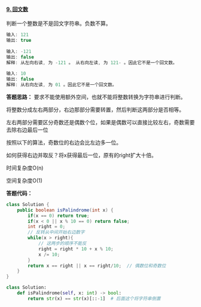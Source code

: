 #### [9. 回文数](https://leetcode-cn.com/problems/palindrome-number/)

判断一个整数是不是回文字符串。负数不算。

```java
输入: 121
输出: true
    
输入: -121
输出: false
解释: 从左向右读, 为 -121 。 从右向左读, 为 121- 。因此它不是一个回文数。
    
输入: 10
输出: false
解释: 从右向左读, 为 01 。因此它不是一个回文数。
```



**答题思路：** 要求不能使用额外空间，也就不能将整数转换为字符串进行判断。

将整数分成左右两部分，右边那部分需要转置，然后判断这两部分是否相等。

左右两部分需要区分奇数还是偶数个位，如果是偶数可以直接比较左右，奇数需要去除右边最后一位

按照以下的算法，奇数位的右边会比左边多一位。

如何获得右边并取反？将x获得最后一位，原有的right扩大十倍。

时间复杂度O(n)

空间复杂度O(1)



**答题代码：**

```java
class Solution {
    public boolean isPalindrome(int x) {
        if(x == 0) return true;
        if(x < 0 || x % 10 == 0) return false;
        int right = 0;
        // 反转从中间开始右边数字
        while(x > right){
            // 这两步的顺序不能反
            right = right * 10 + x % 10;
            x /= 10;
        }
        return x == right || x == right/10;  // 偶数位和奇数位
    }
}
```

```python
class Solution:
    def isPalindrome(self, x: int) -> bool:
        return str(x) == str(x)[::-1]  # 后面这个将字符串倒置
```

